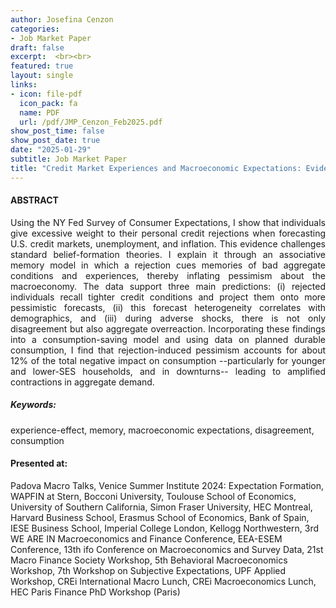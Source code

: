 ```yaml
---
author: Josefina Cenzon
categories: 
- Job Market Paper
draft: false
excerpt:  <br><br>
featured: true
layout: single
links:
- icon: file-pdf
  icon_pack: fa
  name: PDF
  url: /pdf/JMP_Cenzon_Feb2025.pdf
show_post_time: false
show_post_date: true
date: "2025-01-29"
subtitle: Job Market Paper
title: "Credit Market Experiences and Macroeconomic Expectations: Evidence and Theory"
---
```


<!--
- icon: window-maximize
  icon_pack: far
  name: Slides
  url: https://github.com/apreshill/bakeoff
-->

<!-- ##### Short summary -->

#### ABSTRACT

<p style='text-align: justify;'> 
Using the NY Fed Survey of Consumer Expectations, I show that individuals give excessive weight to their personal credit rejections when forecasting U.S. credit markets, unemployment, and inflation. This evidence challenges standard belief-formation theories. I explain it through an associative memory model in which a rejection cues memories of bad aggregate conditions and experiences, thereby inflating pessimism about the macroeconomy. The data support three main predictions: (i) rejected individuals recall tighter credit conditions and project them onto more pessimistic forecasts, (ii) this forecast heterogeneity correlates with demographics, and (iii) during adverse shocks, there is not only disagreement but also aggregate overreaction. Incorporating these findings into a consumption-saving model and using data on planned durable consumption, I find that rejection-induced pessimism accounts for about 12% of the total negative impact on consumption --particularly for younger and lower-SES households, and in downturns-- leading to amplified contractions in aggregate demand.


</p>

##### _Keywords:_

experience-effect, memory, macroeconomic expectations, disagreement, consumption

<p style='text-align: justify;'> 

#### Presented at: 

Padova Macro Talks, Venice Summer Institute 2024: Expectation Formation, WAPFIN at Stern, Bocconi University, Toulouse School of Economics, University of Southern California, Simon Fraser University, HEC Montreal, Harvard Business School, Erasmus School of Economics, Bank of Spain, IESE Business School, Imperial College London, Kellogg Northwestern, 3rd WE ARE IN Macroeconomics and Finance Conference, EEA-ESEM Conference, 13th ifo Conference on Macroeconomics and Survey Data, 21st Macro Finance Society Workshop, 5th Behavioral Macroeconomics Workshop, 7th Workshop on Subjective Expectations, UPF Applied Workshop, CREi International Macro Lunch, CREi Macroeconomics Lunch, HEC Paris Finance PhD Workshop (Paris)
</p>